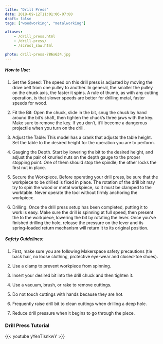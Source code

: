 ```yaml
---
title: "Drill Press"
date: 2018-09-12T11:01:06-07:00
draft: false
tags: ["woodworking", "metalworking"]

aliases:
    - /drill_press.html
    - /drill-press/
    - /scrool_saw.html

photo: drill-press-786x634.jpg
---
```


##### How to Use:
1. Set the Speed: The speed on this drill press is adjusted by moving the drive     belt from one pulley to another. In general, the smaller the pulley on the        chuck axis, the faster it spins. A rule of thumb, as with any cutting             operation, is that slower speeds are better for drilling metal, faster speeds     for wood.

2. Fit the Bit: Open the chuck, slide in the bit, snug the chuck by hand around     the bit’s shaft, then tighten the chuck’s three jaws with the key. Make sure to   remove the key. If you don’t, it’ll become a dangerous projectile when you turn   on the drill.

3. Adjust the Table: This model has a crank that adjusts the table height. Set      the table to the desired height for the operation you are to perform.

4. Gauging the Depth. Start by lowering the bit to the desired height, and          ad­just the pair of knurled nuts on the depth gauge to the proper stopping        point. One of them should stop the spindle; the other locks the first nut in      place.

5. Secure the Workpiece. Before operating your drill press, be sure that the        workpiece to be drilled is fixed in place. The ro­tation of the drill bit may     try to spin the wood or metal workpiece, so it must be clamped to the             worktable. Never operate the tool without firmly anchoring the workpiece.

6. Drilling. Once the drill press setup has been completed, put­ting it to work     is easy. Make sure the drill is spinning at full speed, then present the to       the workpiece, lowering the bit by rotating the lever. Once you’ve finished       drilling the hole, release the pressure on the lever and its spring-loaded        return mechanism will return it to its original position.

##### Safety Guidelines:
1. First, make sure you are following Makerspace safety precautions (tie back       hair, no loose clothing, protective eye-wear and closed-toe shoes).

2. Use a clamp to prevent workpiece from spinning.

3. Insert your desired bit into the drill chuck and then tighten it.

4. Use a vacuum, brush, or rake to remove cuttings.

5. Do not touch cuttings with hands because they are hot. 

6. Frequently raise drill bit to clean cuttings when drilling a deep hole.

7. Reduce drill pressure when it begins to go through the piece.

### Drill Press Tutorial
{{< youtube yYenTisnkwY >}}